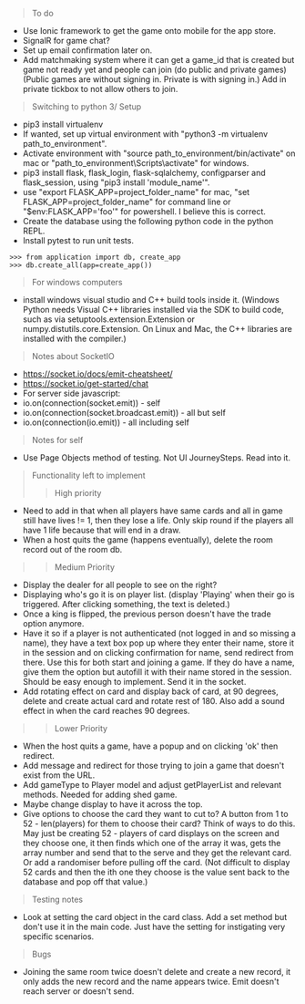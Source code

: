 > To do
- Use Ionic framework to get the game onto mobile for the app store.
- SignalR for game chat?
- Set up email confirmation later on.
- Add matchmaking system where it can get a game_id that is created but game not ready yet and people can join (do public and private games) (Public games are without signing in. Private is with signing in.) Add in private tickbox to not allow others to join.

> Switching to python 3/ Setup

- pip3 install virtualenv
- If wanted, set up virtual environment with "python3 -m virtualenv path_to_environment".
- Activate environment with "source path_to_environment/bin/activate" on mac or "path_to_environment\Scripts\activate" for windows.
- pip3 install flask, flask_login, flask-sqlalchemy, configparser and flask_session, using "pip3 install 'module_name'".
- use "export FLASK_APP=project_folder_name" for mac, "set FLASK_APP=project_folder_name" for command line or "$env:FLASK_APP='foo'" for powershell. I believe this is correct.
- Create the database using the following python code in the python REPL.
- Install pytest to run unit tests.
```
>>> from application import db, create_app
>>> db.create_all(app=create_app())
```
> For windows computers
- install windows visual studio and C++ build tools inside it.
(Windows Python needs Visual C++ libraries installed via the SDK to build code, such as via setuptools.extension.Extension or numpy.distutils.core.Extension. On Linux and Mac, the C++ libraries are installed with the compiler.)

> Notes about SocketIO
- https://socket.io/docs/emit-cheatsheet/
- https://socket.io/get-started/chat
- For server side javascript:
- io.on(connection(socket.emit)) - self
- io.on(connection(socket.broadcast.emit)) - all but self
- io.on(connection(io.emit)) - all including self

> Notes for self
- Use Page Objects method of testing. Not UI JourneySteps. Read into it.


> Functionality left to implement
>> High priority
- Need to add in that when all players have same cards and all in game still have lives != 1, then they lose a life. Only skip round if the players all have 1 life because that will end in a draw.
- When a host quits the game (happens eventually), delete the room record out of the room db.

>> Medium Priority
- Display the dealer for all people to see on the right?
- Displaying who's go it is on player list. (display 'Playing' when their go is triggered. After clicking something, the text is deleted.)
- Once a king is flipped, the previous person doesn't have the trade option anymore. 
- Have it so if a player is not authenticated (not logged in and so missing a name), they have a text box pop up where they enter their name, store it in the session and on clicking confirmation for name, send redirect from there. Use this for both start and joining a game. If they do have a name, give them the option but autofill it with their name stored in the session. Should be easy enough to implement. Send it in the socket. 
- Add rotating effect on card and display back of card, at 90 degrees, delete and create actual card and rotate rest of 180. Also add a sound effect in when the card reaches 90 degrees.

>> Lower Priority
- When the host quits a game, have a popup and on clicking 'ok' then redirect.
- Add message and redirect for those trying to join a game that doesn't exist from the URL.
- Add gameType to Player model and adjust getPlayerList and relevant methods. Needed for adding shed game. 
- Maybe change display to have it across the top.
- Give options to choose the card they want to cut to? A button from 1 to 52 - len(players) for them to choose their card? Think of ways to do this. May just be creating 52 - players of card displays on the screen and they choose one, it then finds which one of the array it was, gets the array number and send that to the serve and they get the relevant card.
Or add a randomiser before pulling off the card. (Not difficult to display 52 cards and then the ith one they choose is the value sent back to the database and pop off that value.)


> Testing notes
- Look at setting the card object in the card class. Add a set method but don't use it in the main code. Just have the setting for instigating very specific scenarios.

> Bugs
- Joining the same room twice doesn't delete and create a new record, it only adds the new record and the name appears twice. Emit doesn't reach server or doesn't send.
